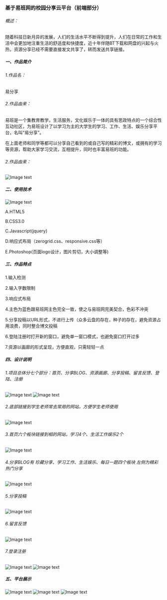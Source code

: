 

###  基于易班网的校园分享云平台（前端部分）

###### 概述：
随着科技日新月异的发展，人们的生活水平不断得到提升，人们在日常的工作和生活中会更加地注重生活的舒适度和快捷度，近十年伴随BT下载和网盘的兴起与火热，资源分享已经不需要直接发文共享了，转而发送共享链接。 

##### 一、作品简介
###### 1.作品名：
易分享
###### 2.作品由来：
易班是一个集教育教学，生活服务，文化娱乐于一体的具有思政特点的一个综合性互动社区，为易班设计了以学习为主的大学生的学习、工作、生活、娱乐分享平台，名叫“易分享”。 

在上面老师和同学等都可以分享自己看到的或自己写的精彩的博文，或拥有的学习等资源，帮助大家学习交流，互相提升，同时也丰富易班的功能。
###### 2.作品由来：
 ![Image text](readme_img/1.png)
 
##### 二、使用技术

 ![Image text](readme_img/2.png)
 
A.HTML5

B.CSS3.0

C.Javascript(jquery)

D.响应式布局（zerogrid.css、responsive.css等）

E.Photoshop(页面logo设计，图片剪切，大小调整等)

##### 三、作品特点
1.输入检测

2.输入字数限制

3.响应式布局

4.主色为蓝色跟易班网主色完全一致，使之与易班网完美契合，色彩不冲突

5.分享投稿以URL形式，不进行上传（众多云盘的存在，种子的存在，避免资源占用浪费，同时整合博文投稿

6.登陆注册时打开新的窗口，避免单一窗口模式，也避免窗口打开过多

7.资源以画廊的形式呈现，方便直观，只需轻轻一点

##### 四、设计说明

###### 1.项目总体分七个部分：首页、分享BLOG、资源画廊、分享投稿、留言反馈、登陆、注册

 ![Image text](readme_img/3.png) ![Image text](readme_img/4.png)
  
###### 2.底部链接到学生老师常去常用的网站，方便学生老师使用

 ![Image text](readme_img/5.png)
 
###### 3.首页六个板块链接到相的网站，学习4个、生活工作娱乐2个

 ![Image text](readme_img/6.png)
 
###### 4.分享BLOG有 珍藏分享、学习工作、生活娱乐、每日一题四个板块 左侧为精彩热门分享

 ![Image text](readme_img/7.png)
 
###### 5.分享投稿

 ![Image text](readme_img/8.png)

###### 6.留言反馈
  ![Image text](readme_img/9.png)
 
###### 7.登录注册

  ![Image text](readme_img/10.png)
  ![Image text](readme_img/11.png)
 
 ##### 五、平台展示

 ![Image text](readme_img/12.png)
 ![Image text](readme_img/13.png)
 ![Image text](readme_img/14.png)
 

 
